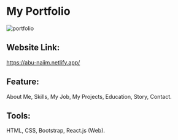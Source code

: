 # My Portfolio

![portfolio](https://user-images.githubusercontent.com/75266387/215328005-4bb2ab28-18e3-4f1d-a8f4-1f6c91506e06.PNG)

## Website Link:
https://abu-naiim.netlify.app/

## Feature: 
About Me, Skills, My Job, My Projects, Education, Story, Contact.

## Tools:
HTML, CSS, Bootstrap, React.js (Web).
